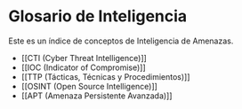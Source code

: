 # Glosario de Inteligencia

Este es un índice de conceptos de Inteligencia de Amenazas.

- [[CTI (Cyber Threat Intelligence)]]
- [[IOC (Indicator of Compromise)]]
- [[TTP (Tácticas, Técnicas y Procedimientos)]]
- [[OSINT (Open Source Intelligence)]]
- [[APT (Amenaza Persistente Avanzada)]]